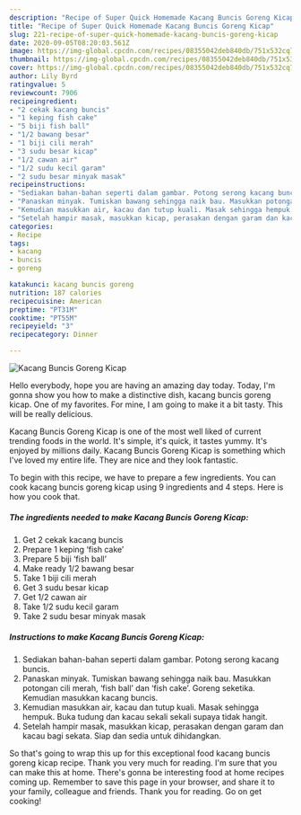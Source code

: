 ```yaml
---
description: "Recipe of Super Quick Homemade Kacang Buncis Goreng Kicap"
title: "Recipe of Super Quick Homemade Kacang Buncis Goreng Kicap"
slug: 221-recipe-of-super-quick-homemade-kacang-buncis-goreng-kicap
date: 2020-09-05T08:20:03.561Z
image: https://img-global.cpcdn.com/recipes/08355042deb840db/751x532cq70/kacang-buncis-goreng-kicap-resipi-foto-utama.jpg
thumbnail: https://img-global.cpcdn.com/recipes/08355042deb840db/751x532cq70/kacang-buncis-goreng-kicap-resipi-foto-utama.jpg
cover: https://img-global.cpcdn.com/recipes/08355042deb840db/751x532cq70/kacang-buncis-goreng-kicap-resipi-foto-utama.jpg
author: Lily Byrd
ratingvalue: 5
reviewcount: 7906
recipeingredient:
- "2 cekak kacang buncis"
- "1 keping fish cake"
- "5 biji fish ball"
- "1/2 bawang besar"
- "1 biji cili merah"
- "3 sudu besar kicap"
- "1/2 cawan air"
- "1/2 sudu kecil garam"
- "2 sudu besar minyak masak"
recipeinstructions:
- "Sediakan bahan-bahan seperti dalam gambar. Potong serong kacang buncis."
- "Panaskan minyak. Tumiskan bawang sehingga naik bau. Masukkan potongan cili merah, ‘fish ball’ dan ‘fish cake’. Goreng seketika. Kemudian masukkan kacang buncis."
- "Kemudian masukkan air, kacau dan tutup kuali. Masak sehingga hempuk. Buka tudung dan kacau sekali sekali supaya tidak hangit."
- "Setelah hampir masak, masukkan kicap, perasakan dengan garam dan kacau bagi sekata. Siap dan sedia untuk dihidangkan."
categories:
- Recipe
tags:
- kacang
- buncis
- goreng

katakunci: kacang buncis goreng 
nutrition: 187 calories
recipecuisine: American
preptime: "PT31M"
cooktime: "PT55M"
recipeyield: "3"
recipecategory: Dinner

---
```



![Kacang Buncis Goreng Kicap](https://img-global.cpcdn.com/recipes/08355042deb840db/751x532cq70/kacang-buncis-goreng-kicap-resipi-foto-utama.jpg)

Hello everybody, hope you are having an amazing day today. Today, I'm gonna show you how to make a distinctive dish, kacang buncis goreng kicap. One of my favorites. For mine, I am going to make it a bit tasty. This will be really delicious.

Kacang Buncis Goreng Kicap is one of the most well liked of current trending foods in the world. It's simple, it's quick, it tastes yummy. It's enjoyed by millions daily. Kacang Buncis Goreng Kicap is something which I've loved my entire life. They are nice and they look fantastic.




To begin with this recipe, we have to prepare a few ingredients. You can cook kacang buncis goreng kicap using 9 ingredients and 4 steps. Here is how you cook that.

<!--inarticleads1-->

##### The ingredients needed to make Kacang Buncis Goreng Kicap:

1. Get 2 cekak kacang buncis
1. Prepare 1 keping ‘fish cake’
1. Prepare 5 biji ‘fish ball’
1. Make ready 1/2 bawang besar
1. Take 1 biji cili merah
1. Get 3 sudu besar kicap
1. Get 1/2 cawan air
1. Take 1/2 sudu kecil garam
1. Take 2 sudu besar minyak masak




<!--inarticleads2-->

##### Instructions to make Kacang Buncis Goreng Kicap:

1. Sediakan bahan-bahan seperti dalam gambar. Potong serong kacang buncis.
1. Panaskan minyak. Tumiskan bawang sehingga naik bau. Masukkan potongan cili merah, ‘fish ball’ dan ‘fish cake’. Goreng seketika. Kemudian masukkan kacang buncis.
1. Kemudian masukkan air, kacau dan tutup kuali. Masak sehingga hempuk. Buka tudung dan kacau sekali sekali supaya tidak hangit.
1. Setelah hampir masak, masukkan kicap, perasakan dengan garam dan kacau bagi sekata. Siap dan sedia untuk dihidangkan.




So that's going to wrap this up for this exceptional food kacang buncis goreng kicap recipe. Thank you very much for reading. I'm sure that you can make this at home. There's gonna be interesting food at home recipes coming up. Remember to save this page in your browser, and share it to your family, colleague and friends. Thank you for reading. Go on get cooking!
